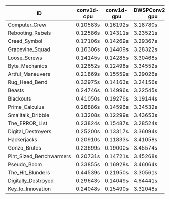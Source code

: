 |ID|conv1d-cpu|conv1d-gpu|DWSPConv2D-gpu|gemm-gpu|avg|
|-|-|-|-|-|-|
|Computer_Crew|0.10583s|0.16192s|3.18780s|1.87916s|1.33368s|
|Rebooting_Rebels|0.12586s|0.14311s|3.23521s|1.88148s|1.34641s|
|Creed_Symbol|0.17106s|0.14269s|3.29367s|1.96929s|1.39418s|
|Grapevine_Squad|0.16306s|0.14409s|3.28322s|2.02681s|1.40430s|
|Loose_Screws|0.14145s|0.14285s|3.30468s|2.03579s|1.40619s|
|Byte_Mechanics|0.12652s|0.12498s|3.34552s|2.03481s|1.40796s|
|Artful_Maneuvers|0.21869s|0.15559s|3.29026s|1.96910s|1.40841s|
|Rug_Heed_Bend|0.32975s|0.14163s|3.24156s|2.01446s|1.43185s|
|Beasts|0.24746s|0.14996s|3.22545s|2.10885s|1.43293s|
|Blackouts|0.41050s|0.19276s|3.19144s|1.96927s|1.44099s|
|Prime_Calculus|0.26886s|0.14596s|3.34532s|2.00955s|1.44242s|
|Smalltalk_Dribble|0.13208s|0.12299s|3.43653s|2.08781s|1.44485s|
|The_ERROR_List|0.23824s|0.15487s|3.28524s|2.10986s|1.44705s|
|Digital_Destroyers|0.25200s|0.13317s|3.36094s|2.09798s|1.46102s|
|Hackerjacks|0.20910s|0.11833s|3.41058s|2.11759s|1.46390s|
|Gonzo_Brutes|0.23699s|0.19000s|3.45574s|2.13631s|1.50476s|
|Pint_Sized_Benchwarmers|0.20731s|0.14721s|3.45268s|2.23947s|1.51167s|
|Pseudo_Boom|0.33855s|0.16928s|3.46064s|2.22560s|1.54852s|
|The_Hit_Blunders|0.44539s|0.21950s|3.30561s|2.23112s|1.55041s|
|Digitally_Destroyed|0.29643s|0.14049s|4.64441s|2.78424s|1.96639s|
|Key_to_Innovation|0.24048s|0.15490s|3.32048s|infs|infs|
